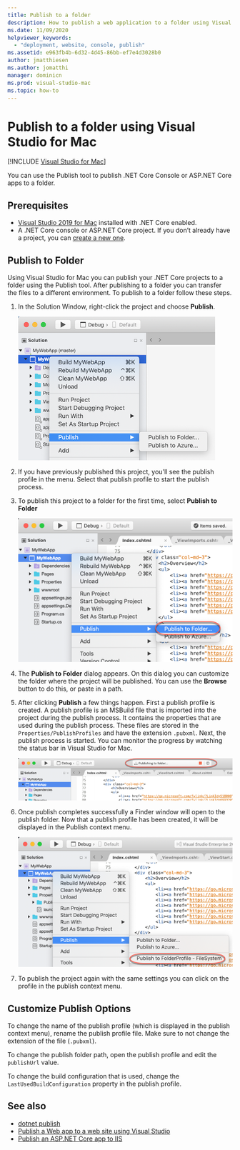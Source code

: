 ```yaml
---
title: Publish to a folder
description: How to publish a web application to a folder using Visual Studio for Mac.
ms.date: 11/09/2020
helpviewer_keywords:
  - "deployment, website, console, publish"
ms.assetid: e963fb4b-6d32-4d45-86bb-ef7e4d3028b0
author: jmatthiesen
ms.author: jomatthi
manager: dominicn
ms.prod: visual-studio-mac
ms.topic: how-to
---
```

# Publish to a folder using Visual Studio for Mac

 [!INCLUDE [Visual Studio for Mac](~/includes/applies-to-version/vs-mac-only.md)]

You can use the Publish tool to publish .NET Core Console or ASP.NET Core apps to a folder.

## Prerequisites

- [Visual Studio 2019 for Mac](https://visualstudio.microsoft.com/downloads/?utm_medium=microsoft&utm_source=learn.microsoft.com&utm_campaign=inline+link&utm_content=download+vs4mac2019) installed with .NET Core enabled.
- A .NET Core console or ASP.NET Core project. If you don’t already have a project, you can [create a new one](./create-new-projects.md).

## Publish to Folder

Using Visual Studio for Mac you can publish your .NET Core projects to a folder using the Publish tool. After publishing to a folder you can transfer the files to a different environment. To publish to a folder follow these steps.

 1. In the Solution Window, right-click the project and choose **Publish**.

    ![Publish context menu](media/publish-context-menu.png)

 2. If you have previously published this project, you'll see the publish profile in the menu. Select that publish profile to start the publish process.

 3. To publish this project to a folder for the first time, select **Publish to Folder**

    ![Publish to folder context menu](media/publish-to-folder-context-menu.png)

 4. The **Publish to Folder** dialog appears. On this dialog you can customize the folder where the project will be published. You can use the **Browse** button to do this, or paste in a path.

 5. After clicking **Publish** a few things happen. First a publish profile is created. A publish profile is an MSBuild file that is imported into the project during the publish process. It contains the properties that are used during the publish process. These files are stored in the `Properties/PublishProfiles` and have the extension `.pubxml`. Next, the publish process is started. You can monitor the progress by watching the status bar in Visual Studio for Mac.

    ![IDE status bar with Publish status](media/publish-to-folder-status-bar.png)

 6. Once publish completes successfully a Finder window will open to the publish folder. Now that a publish profile has been created, it will be displayed in the Publish context menu.

    ![Publish context menu with folder profile](media/publish-context-menu-with-folder-profile.png)

 7. To publish the project again with the same settings you can click on the profile in the publish context menu.

## Customize Publish Options

To change the name of the publish profile (which is displayed in the publish context menu), rename the publish profile file. Make sure to not change the extension of the file (`.pubxml`).

To change the publish folder path, open the publish profile and edit the `publishUrl` value.

To change the build configuration that is used, change the `LastUsedBuildConfiguration` property in the publish profile.

## See also
 - [dotnet publish](/dotnet/core/tools/dotnet-publish)
 - [Publish a Web app to a web site using Visual Studio](/visualstudio/deployment/quickstart-deploy-to-a-web-site?view=vs-2019&preserve-view=true)
 - [Publish an ASP.NET Core app to IIS](/aspnet/core/tutorials/publish-to-iis?view=aspnetcore-5.0&tabs=visual-studio&preserve-view=true)
